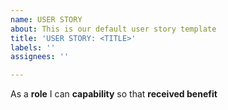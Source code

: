 ```yaml
---
name: USER STORY
about: This is our default user story template
title: 'USER STORY: <TITLE>'
labels: ''
assignees: ''

---
```


As a **role** I can **capability** so that  **received benefit**
